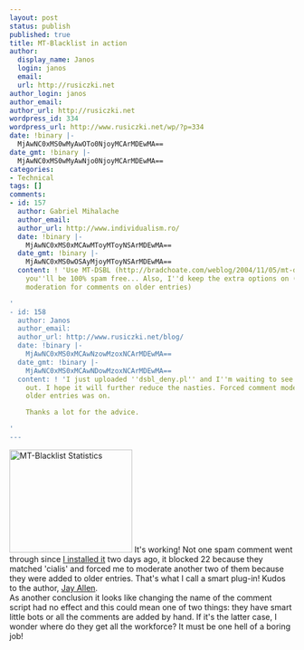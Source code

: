 ```yaml
---
layout: post
status: publish
published: true
title: MT-Blacklist in action
author:
  display_name: Janos
  login: janos
  email: 
  url: http://rusiczki.net
author_login: janos
author_email: 
author_url: http://rusiczki.net
wordpress_id: 334
wordpress_url: http://www.rusiczki.net/wp/?p=334
date: !binary |-
  MjAwNC0xMS0wMyAwOTo0NjoyMCArMDEwMA==
date_gmt: !binary |-
  MjAwNC0xMS0wMyAwNjo0NjoyMCArMDEwMA==
categories:
- Technical
tags: []
comments:
- id: 157
  author: Gabriel Mihalache
  author_email: 
  author_url: http://www.individualism.ro/
  date: !binary |-
    MjAwNC0xMS0xMCAwMToyMToyNSArMDEwMA==
  date_gmt: !binary |-
    MjAwNC0xMS0wOSAyMjoyMToyNSArMDEwMA==
  content: ! 'Use MT-DSBL (http://bradchoate.com/weblog/2004/11/05/mt-dsbl) too and
    you''ll be 100% spam free... Also, I''d keep the extra options on (like forcing
    moderation for comments on older entries)

'
- id: 158
  author: Janos
  author_email: 
  author_url: http://www.rusiczki.net/blog/
  date: !binary |-
    MjAwNC0xMS0xMCAwNzowMzoxNCArMDEwMA==
  date_gmt: !binary |-
    MjAwNC0xMS0xMCAwNDowMzoxNCArMDEwMA==
  content: ! 'I just uploaded ''dsbl_deny.pl'' and I''m waiting to see how it works
    out. I hope it will further reduce the nasties. Forced comment moderation for
    older entries was on.

    Thanks a lot for the advice.

'
---
```

<p><img src="http://www.rusiczki.net/blog/blogpics/mt_blacklist_stats.gif" width="217" height="182" alt="MT-Blacklist Statistics" class="postimage" /> It's working! Not one spam comment went through since <a href="http://www.rusiczki.net/blog/archives/2004/11/01/mt_3121_dynamic_pages_and_the_return_of_the_blacklist">I installed it</a> two days ago, it blocked 22 because they matched 'cialis' and forced me to moderate another two of them because they were added to older entries. That's what I call a smart plug-in! Kudos to the author, <a href="http://www.jayallen.org/">Jay Allen</a>.<br />
As another conclusion it looks like changing the name of the comment script had no effect and this could mean one of two things: they have smart little bots or all the comments are added by hand. If it's the latter case, I wonder where do they get all the workforce? It must be one hell of a boring job!</p>
